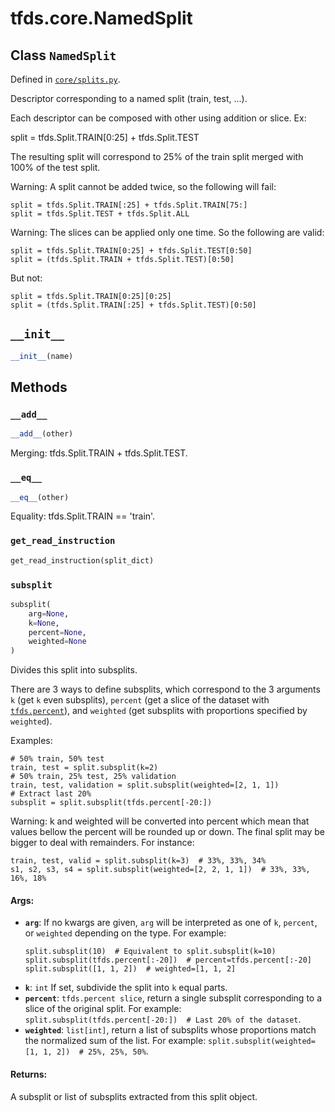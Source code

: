 <div itemscope itemtype="http://developers.google.com/ReferenceObject">
<meta itemprop="name" content="tfds.core.NamedSplit" />
<meta itemprop="path" content="Stable" />
<meta itemprop="property" content="__add__"/>
<meta itemprop="property" content="__eq__"/>
<meta itemprop="property" content="__init__"/>
<meta itemprop="property" content="get_read_instruction"/>
<meta itemprop="property" content="subsplit"/>
</div>

# tfds.core.NamedSplit

## Class `NamedSplit`





Defined in [`core/splits.py`](https://github.com/tensorflow/datasets/tree/master/tensorflow_datasets/core/splits.py).

Descriptor corresponding to a named split (train, test, ...).

Each descriptor can be composed with other using addition or slice. Ex:

  split = tfds.Split.TRAIN[0:25] + tfds.Split.TEST

The resulting split will correspond to 25% of the train split merged with
100% of the test split.

Warning:
  A split cannot be added twice, so the following will fail:

    split = tfds.Split.TRAIN[:25] + tfds.Split.TRAIN[75:]
    split = tfds.Split.TEST + tfds.Split.ALL

Warning:
  The slices can be applied only one time. So the following are valid:

    split = tfds.Split.TRAIN[0:25] + tfds.Split.TEST[0:50]
    split = (tfds.Split.TRAIN + tfds.Split.TEST)[0:50]

  But not:

    split = tfds.Split.TRAIN[0:25][0:25]
    split = (tfds.Split.TRAIN[:25] + tfds.Split.TEST)[0:50]

<h2 id="__init__"><code>__init__</code></h2>

``` python
__init__(name)
```





## Methods

<h3 id="__add__"><code>__add__</code></h3>

``` python
__add__(other)
```

Merging: tfds.Split.TRAIN + tfds.Split.TEST.

<h3 id="__eq__"><code>__eq__</code></h3>

``` python
__eq__(other)
```

Equality: tfds.Split.TRAIN == 'train'.

<h3 id="get_read_instruction"><code>get_read_instruction</code></h3>

``` python
get_read_instruction(split_dict)
```



<h3 id="subsplit"><code>subsplit</code></h3>

``` python
subsplit(
    arg=None,
    k=None,
    percent=None,
    weighted=None
)
```

Divides this split into subsplits.

There are 3 ways to define subsplits, which correspond to the 3
arguments `k` (get `k` even subsplits), `percent` (get a slice of the
dataset with <a href="../../tfds/percent.md"><code>tfds.percent</code></a>), and `weighted` (get subsplits with proportions
specified by `weighted`).

Examples:

```
# 50% train, 50% test
train, test = split.subsplit(k=2)
# 50% train, 25% test, 25% validation
train, test, validation = split.subsplit(weighted=[2, 1, 1])
# Extract last 20%
subsplit = split.subsplit(tfds.percent[-20:])
```

Warning: k and weighted will be converted into percent which mean that
values bellow the percent will be rounded up or down. The final split may be
bigger to deal with remainders. For instance:

```
train, test, valid = split.subsplit(k=3)  # 33%, 33%, 34%
s1, s2, s3, s4 = split.subsplit(weighted=[2, 2, 1, 1])  # 33%, 33%, 16%, 18%
```

#### Args:

* <b>`arg`</b>: If no kwargs are given, `arg` will be interpreted as one of
    `k`, `percent`, or `weighted` depending on the type.
    For example:
    ```
    split.subsplit(10)  # Equivalent to split.subsplit(k=10)
    split.subsplit(tfds.percent[:-20])  # percent=tfds.percent[:-20]
    split.subsplit([1, 1, 2])  # weighted=[1, 1, 2]
    ```
* <b>`k`</b>: `int` If set, subdivide the split into `k` equal parts.
* <b>`percent`</b>: `tfds.percent slice`, return a single subsplit corresponding to
    a slice of the original split. For example:
    `split.subsplit(tfds.percent[-20:])  # Last 20% of the dataset`.
* <b>`weighted`</b>: `list[int]`, return a list of subsplits whose proportions match
    the normalized sum of the list. For example:
    `split.subsplit(weighted=[1, 1, 2])  # 25%, 25%, 50%`.


#### Returns:

A subsplit or list of subsplits extracted from this split object.



